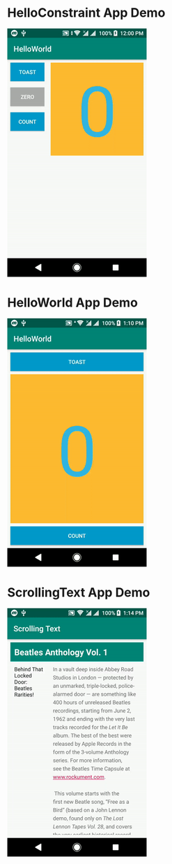 # HelloConstraint App Demo
![Demo](gif/helloconstraint.gif)

# HelloWorld App Demo
![Demo](gif/helloworld.gif)

# ScrollingText App Demo
![Demo](gif/scrollingText.gif)